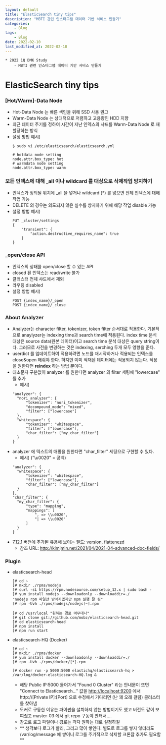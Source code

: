 ```yaml
---
layout: default
title: "ElasticSearch tiny tips"
description: "MBTI 관련 인스타그램 데이터 기반 서비스 만들기"
categories:
    - Blog
tags:
    - Blog
date: 2022-02-10
last_modified_at: 2022-02-10
---
```

```
* 2022 1Q DMK Study
    - MBTI 관련 인스타그램 데이터 기반 서비스 만들기
```
# ElasticSearch tiny tips

### [Hot/Warm]-Data Node
- Hot-Data Node 는 빠른 색인을 위해 SSD 사용 권고
- Warm-Data Node 는 상대적으로 저렴하고 고용량인 HDD 지향
- 최근 데이터 주기를 정하여 시간이 지난 인덱스의 샤드를 Warm-Data Node 로 재할당하는 방식
- 설정 방법 예시)
    ```angular2html
  $ sudo vi /etc/elasticsearch/elasticsearch.yml
  
  # hotdata node setting
  node.attr.box_type: hot
  # warmdata node setting
  node.attr.box_type: warm
    ```

### 모든 인덱스에 대해 _all 이나 wildcard 를 대상으로 삭제작업 방지하기
- 인덱스가 정의될 위치에 _all 을 넣거나 wildcard (*) 를 넣으면 전체 인덱스에 대해 작업 가능
- DELETE 의 경우는 의도되지 않은 실수를 방지하기 위해 해당 작업 disable 가능
- 설정 방법 예시)
    ```angular2html
    PUT _cluster/settings
    {
        "transient": {
            "action.destructive_requires_name": true
        }
    }
    ```

### _open/close API
- 인덱스의 상태를 open/close 할 수 있는 API
- closed 된 인덱스는 read/write 불가
- 클러스터 전체 샤드에서 제외
- 라우팅 disabled
- 설정 방법 예시)
    ```angular2html
    POST {index_name}/_open
    POST {index_name}/_close
    ```

### About Analyzer
- Analyzer는 character filter, tokenizer, token filter 순서대로 적용한다. 기본적으로 anaylyzer는 indexing time과 search time에 적용된다. index time 분석 대상은 source data(원본 데이터)이고 search time 분석 대상은 query string이다. 그러므로 사전을 변경하는 것은 indexing, serching 두개 모두 영항을 준다.
- userdict 를 업데이트하여 적용하려면 노드를 재시작하거나 적용되는 인덱스를 close&open 해줘야 한다. 하지만 이미 적재된 데이터에는 적용되지 않는다. 적용을 원한다면 **reindex** 하는 방법 뿐이다.
- 대소문자 구분없이 analyzer 를 원한다면 analyzer 의 filter 세팅에 "lowercase" 를 추가
    - 예시) 
    ```angular2html
  "analyzer": {
      "nori_analyzer": {
          "tokenizer": "nori_tokenizer",
          "decompound_mode": "mixed",
          "filter": ["lowercase"]
      },
      "whitespace": {
          "tokenizer": "whitespace",
          "filter": ["lowercase"],
          "char_filter": ["my_char_filter"]
      }
  }
    ```
- analyzer 에 텍스트의 매핑을 원한다면 "char_filter" 세팅으로 구현할 수 있다.
    - 예시) ("\\u0020" = 공백)
    ```angular2html
  "analyzer": {
      "whitespace": {
          "tokenizer": "whitespace",
          "filter": ["lowercase"],
          "char_filter": ["my_char_filter"]
      }
  },
  "char_filter": {
      "my_char_filter": {
          "type": "mapping",
          "mappings": [
              ", => \\u0020",
              "| => \\u0020"
          ]
      }
  }
    ```
- 7.12.1 버전에 추가된 유용해 보이는 필드: version, flattenezd
    - 참조 URL: http://kimjmin.net/2021/04/2021-04-advanced-doc-fields/

### Plugin
- elasticsearch-head
    ```
  ]# cd ~
  ]# mkdir ./rpms/nodejs
  ]# curl -sL https://rpm.nodesource.com/setup_12.x | sudo bash -
  ]# yum install nodejs --downloadonly --downloaddir=./
  "nodejs rpm 파일만 받아지겠지만 npm 실행 잘 됨"
  ]# rpm -Uvh ./rpms/nodejs/nodejs[~].rpm
  
  ]# cd /usr/local "원하는 경로 아무데나"
  ]# git clone git://github.com/mobz/elasticsearch-head.git
  ]# cd elasticsearch-head
  ]# npm install
  ]# npm run start
    ```
- elasticsearch-HQ (Docker)
    ```angular2html
  ]# cd ~
  ]# mkdir ./rpms/docker
  ]# yum install docker --downloadonly --downloaddir=./
  ]# rpm -Uvh ./rpms/docker/[*].rpm
  
  ]# docker run -p 5000:5000 elastichq/elasticsearch-hq > /var/log/docker-elasticsearch-HQ.log &
    ```
    - 해당 Public IP:5000 들어가서 "Found 0 Cluster" 라는 안내문이 뜨면 "Connect to Elasticsearch..." 값을 [http://localhost:9200](http://localhost:9200/) 에서 http://[Private IP]:[Port] 으로 수정해서 기다리면 (난 꽤 오래 걸림) 클러스터를 찾아냄
    - 도커로 구동한 이유는 파이썬을 설치하지 않는 방법이기도 했고 버전도 같이 보여줬고 master-03 에서 git repo 구동이 안돼서....
    - 참고로 로그 파일이나 경로는 각자 원하는 대로 설정하길
    - ** 생각보다 로그가 빨리, 그리고 많이 쌓인다. 별도로 로그를 쌓지 않더라도 /var/log/message 에 쌓이니 로그를 주기적으로 삭제할 크론잡 추가도 필요함 **